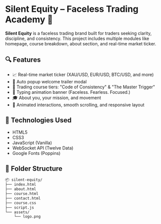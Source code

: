 # Silent Equity – Faceless Trading Academy 🚀

**Silent Equity** is a faceless trading brand built for traders seeking clarity, discipline, and consistency. This project includes multiple modules like homepage, course breakdown, about section, and real-time market ticker.

## 🔍 Features

- 📈 Real-time market ticker (XAU/USD, EUR/USD, BTC/USD, and more)
- 🎥 Auto popup welcome trailer modal
- 🧠 Trading course tiers: "Code of Consistency" & "The Master Trigger"
- 🎯 Typing animation banner (Faceless. Fearless. Focused.)
- 🎓 About you, your mission, and movement
- 💬 Animated interactions, smooth scrolling, and responsive layout

## 🔧 Technologies Used

- HTML5
- CSS3
- JavaScript (Vanilla)
- WebSocket API (Twelve Data)
- Google Fonts (Poppins)

## 📁 Folder Structure

```bash
📦 silent-equity/
├── index.html
├── about.html
├── course.html
├── contact.html
├── course.css
├── script.js
└── assets/
    └── logo.png
